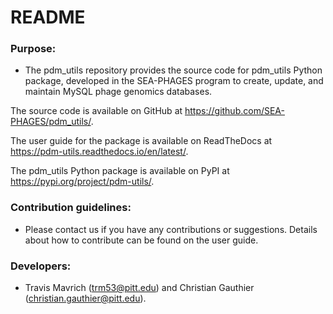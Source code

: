 # README #

### Purpose: ###

* The pdm_utils repository provides the source code for pdm_utils Python package, developed in the SEA-PHAGES program to create, update, and maintain MySQL phage genomics databases.

The source code is available on GitHub at https://github.com/SEA-PHAGES/pdm_utils/.

The user guide for the package is available on ReadTheDocs at https://pdm-utils.readthedocs.io/en/latest/.

The pdm_utils Python package is available on PyPI at https://pypi.org/project/pdm-utils/.

### Contribution guidelines: ###

* Please contact us if you have any contributions or suggestions. Details about how to contribute can be found on the user guide.

### Developers: ###

* Travis Mavrich (trm53@pitt.edu) and Christian Gauthier (christian.gauthier@pitt.edu).
